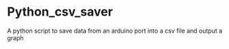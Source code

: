 # Python_csv_saver
A python script to save data from an arduino port into a csv file and output a graph